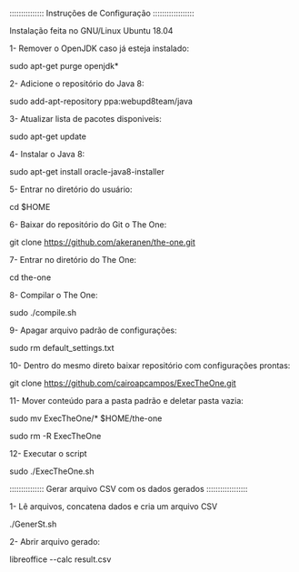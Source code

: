 ::::::::::::::: Instruções de Configuração ::::::::::::::::::

Instalação feita no GNU/Linux Ubuntu 18.04

1- Remover o OpenJDK caso já esteja instalado:

sudo apt-get purge openjdk*

2- Adicione o repositório do Java 8:

sudo add-apt-repository ppa:webupd8team/java

3- Atualizar lista de pacotes disponiveis:

sudo apt-get update

4- Instalar o Java 8:

sudo apt-get install oracle-java8-installer

5- Entrar no diretório do usuário:

cd $HOME

6- Baixar do repositório do Git o The One:

git clone https://github.com/akeranen/the-one.git

7- Entrar no diretório do The One:

cd the-one

8- Compilar o The One:

sudo ./compile.sh

9- Apagar arquivo padrão de configurações:

sudo rm default_settings.txt

10- Dentro do mesmo direto baixar repositório com configurações prontas:

git clone https://github.com/cairoapcampos/ExecTheOne.git

11- Mover conteúdo para a pasta padrão e deletar pasta vazia:

sudo mv ExecTheOne/* $HOME/the-one

sudo rm -R ExecTheOne

12- Executar o script

sudo ./ExecTheOne.sh


::::::::::::::: Gerar arquivo CSV com os dados gerados ::::::::::::::::::

1- Lê arquivos, concatena dados e cria um arquivo CSV

./GenerSt.sh

2- Abrir arquivo gerado:

libreoffice --calc result.csv 
